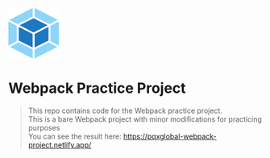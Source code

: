 <a href="https://webpack.js.org/" title="Webpack"><img src="./resources/icons/webpack.png" alt="Webpack logo" width="100px" height="100px"></a> 
# Webpack Practice Project
> This repo contains code for the Webpack practice project.</br>
> This is a bare Webpack project with minor modifications for practicing purposes</br>
> You can see the result here: https://pqxglobal-webpack-project.netlify.app/
